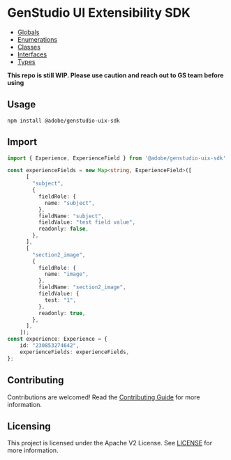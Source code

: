 # GenStudio UI Extensibility SDK

- [Globals](./api/globals.md)
- [Enumerations](./api/enumerations)
- [Classes](./api/classes)
- [Interfaces](./api/interfaces)
- [Types](./api/types)

**This repo is still WIP. Please use caution and reach out to GS team before using**

## Usage
```
npm install @adobe/genstudio-uix-sdk
```
## Import
```ts
import { Experience, ExperienceField } from '@adobe/genstudio-uix-sdk'

const experienceFields = new Map<string, ExperienceField>([
      [
        "subject",
        {
          fieldRole: {
            name: "subject",
          },
          fieldName: "subject",
          fieldValue: "test field value",
          readonly: false,
        },
      ],
      [
        "section2_image",
        {
          fieldRole: {
            name: "image",
          },
          fieldName: "section2_image",
          fieldValue: {
            test: "1",
          },
          readonly: true,
        },
      ],
    ]);
const experience: Experience = {
    id: "230853274642",
    experienceFields: experienceFields,
};
```

## Contributing

Contributions are welcomed! Read the [Contributing Guide](./.github/CONTRIBUTING.md) for more information.

## Licensing

This project is licensed under the Apache V2 License. See [LICENSE](./LICENSE) for more information.